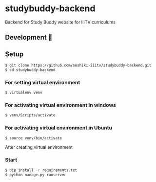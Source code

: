 # studybuddy-backend
Backend for Study Buddy website for IIITV curriculums 
## Development 🔧

## Setup

```sh
$ git clone https://github.com/soshiki-iiitv/studybuddy-backend.git
$ cd studybuddy-backend
```

### For setting virtual environment
```sh
$ virtualenv venv
```

### For activating virtual environment in windows
```sh
$ venv/Scripts/activate
```

### For activating virtual environment in Ubuntu
```sh
$ source venv/bin/activate
```

After creating virtual environment 
 
### Start
```sh
$ pip install -r requirements.txt
$ python manage.py runserver
```

